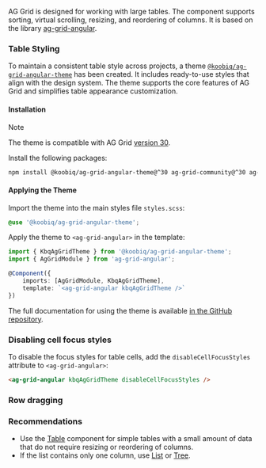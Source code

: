 AG Grid is designed for working with large tables. The component supports sorting, virtual scrolling, resizing, and reordering of columns. It is based on the library [ag-grid-angular](https://www.ag-grid.com/archive/30.2.0/angular-data-grid/).

<!-- example(ag-grid-overview) -->

### Table Styling

To maintain a consistent table style across projects, a theme [`@koobiq/ag-grid-angular-theme`](https://github.com/koobiq/data-grid/blob/main/packages/ag-grid-angular-theme/README.md) has been created. It includes ready-to-use styles that align with the design system. The theme supports the core features of AG Grid and simplifies table appearance customization.

#### Installation

<div class="kbq-callout kbq-callout_theme">
<div class="kbq-callout__header">Note</div>
<div class="kbq-callout__content kbq-docs-element-last-child-margin-bottom-0">

The theme is compatible with AG Grid [version 30](https://github.com/ag-grid/ag-grid/tree/v30.2.1).

</div>
</div>

Install the following packages:

```bash
npm install @koobiq/ag-grid-angular-theme@^30 ag-grid-community@^30 ag-grid-angular@^30
```

#### Applying the Theme

Import the theme into the main styles file `styles.scss`:

```scss
@use '@koobiq/ag-grid-angular-theme';
```

Apply the theme to `<ag-grid-angular>` in the template:

```ts
import { KbqAgGridTheme } from '@koobiq/ag-grid-angular-theme';
import { AgGridModule } from 'ag-grid-angular';

@Component({
    imports: [AgGridModule, KbqAgGridTheme],
    template: `<ag-grid-angular kbqAgGridTheme />`
})
```

The full documentation for using the theme is available [in the GitHub repository](https://github.com/koobiq/data-grid/blob/main/packages/ag-grid-angular-theme/README.md).

### Disabling cell focus styles

To disable the focus styles for table cells, add the `disableCellFocusStyles` attribute to `<ag-grid-angular>`:

```html
<ag-grid-angular kbqAgGridTheme disableCellFocusStyles />
```

### Row dragging

<!-- example(ag-grid-row-dragging) -->

### Recommendations

- Use the [Table](/en/components/table) component for simple tables with a small amount of data that do not require resizing or reordering of columns.
- If the list contains only one column, use [List](/en/components/list) or [Tree](/en/components/tree).
